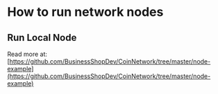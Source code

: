 # How to run network nodes

## Run Local Node

Read more at: [https://github.com/BusinessShopDev/CoinNetwork/tree/master/node-example](https://github.com/BusinessShopDev/CoinNetwork/tree/master/node-example)
